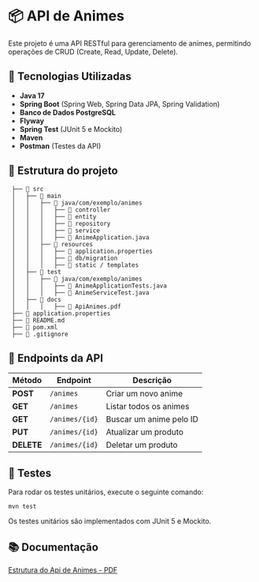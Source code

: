# 📦 API de Animes

Este projeto é uma API RESTful para gerenciamento de animes, permitindo operações de CRUD (Create, Read, Update, Delete).

## 🚀 Tecnologias Utilizadas

- **Java 17**  
- **Spring Boot** (Spring Web, Spring Data JPA, Spring Validation)  
- **Banco de Dados PostgreSQL**  
- **Flyway**  
- **Spring Test** (JUnit 5 e Mockito)  
- **Maven**  
- **Postman** (Testes da API)  

## 📂 Estrutura do projeto

```plaintext
 ├── 📂 src
 │   ├── 📂 main
 │   │   ├── 📂 java/com/exemplo/animes
 │   │   │   ├── 📂 controller   
 │   │   │   ├── 📂 entity       
 │   │   │   ├── 📂 repository   
 │   │   │   ├── 📂 service      
 │   │   │   ├── 📜 AnimeApplication.java  
 │   │   ├── 📂 resources
 │   │   │   ├── 📜 application.properties   
 │   │   │   ├── 📂 db/migration            
 │   │   │   ├── 📂 static / templates       
 │   ├── 📂 test
 │   │   ├── 📂 java/com/exemplo/animes
 │   │   │   ├── 📜 AnimeApplicationTests.java    
 │   │   │   ├── 📜 AnimeServiceTest.java  
 │   ├── 📂 docs
 │   │   │   ├── 📜 ApiAnimes.pdf 
 ├── 📜 application.properties
 ├── 📜 README.md          
 ├── 📜 pom.xml            
 ├── 📜 .gitignore  
```

 ## 🔄 Endpoints da API

| Método  | Endpoint       | Descrição                     |
|---------|--------------|--------------------------------|
| **POST**   | `/animes`      | Criar um novo anime       |
| **GET**    | `/animes`      | Listar todos os animes     |
| **GET**    | `/animes/{id}` | Buscar um anime pelo ID    |
| **PUT**    | `/animes/{id}` | Atualizar um produto        |
| **DELETE** | `/animes/{id}` | Deletar um produto         |

## 🧪 Testes

Para rodar os testes unitários, execute o seguinte comando:

``` properties
mvn test
```

Os testes unitários são implementados com JUnit 5 e Mockito.

## 📚 Documentação

[Estrutura do Api de Animes - PDF](docs/ApiAnimes.pdf)
